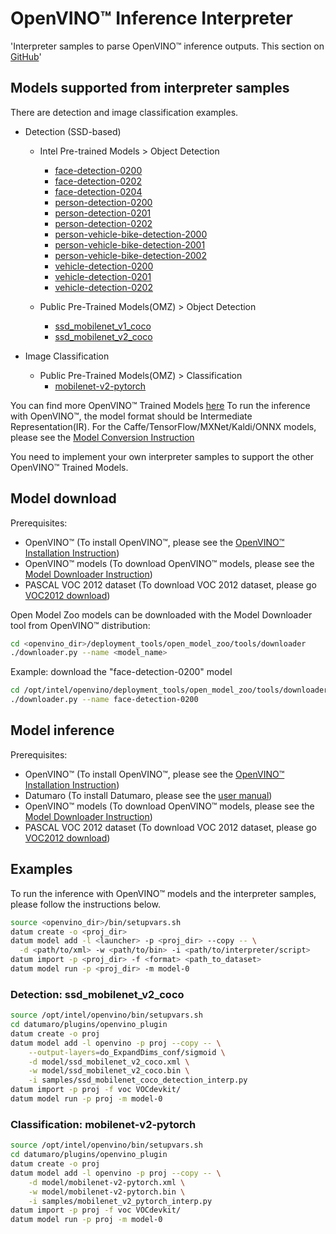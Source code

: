 
# OpenVINO™ Inference Interpreter

'Interpreter samples to parse OpenVINO™ inference outputs.
  This section on [GitHub](https://github.com/openvinotoolkit/datumaro/tree/develop/datumaro/plugins/openvino_plugin)'

## Models supported from interpreter samples
There are detection and image classification examples.

- Detection (SSD-based)
  - Intel Pre-trained Models > Object Detection
    - [face-detection-0200](https://docs.openvinotoolkit.org/latest/omz_models_intel_face_detection_0200_description_face_detection_0200.html)
    - [face-detection-0202](https://docs.openvinotoolkit.org/latest/omz_models_intel_face_detection_0202_description_face_detection_0202.html)
    - [face-detection-0204](https://docs.openvinotoolkit.org/latest/omz_models_intel_face_detection_0204_description_face_detection_0204.html)
    - [person-detection-0200](https://docs.openvinotoolkit.org/latest/omz_models_intel_person_detection_0200_description_person_detection_0200.html)
    - [person-detection-0201](https://docs.openvinotoolkit.org/latest/omz_models_intel_person_detection_0201_description_person_detection_0201.html)
    - [person-detection-0202](https://docs.openvinotoolkit.org/latest/omz_models_intel_person_detection_0202_description_person_detection_0202.html)
    - [person-vehicle-bike-detection-2000](https://docs.openvinotoolkit.org/latest/omz_models_intel_person_vehicle_bike_detection_2000_description_person_vehicle_bike_detection_2000.html)
    - [person-vehicle-bike-detection-2001](https://docs.openvinotoolkit.org/latest/omz_models_intel_person_vehicle_bike_detection_2001_description_person_vehicle_bike_detection_2001.html)
    - [person-vehicle-bike-detection-2002](https://docs.openvinotoolkit.org/latest/omz_models_intel_person_vehicle_bike_detection_2002_description_person_vehicle_bike_detection_2002.html)
    - [vehicle-detection-0200](https://docs.openvinotoolkit.org/latest/omz_models_intel_vehicle_detection_0200_description_vehicle_detection_0200.html)
    - [vehicle-detection-0201](https://docs.openvinotoolkit.org/latest/omz_models_intel_vehicle_detection_0201_description_vehicle_detection_0201.html)
    - [vehicle-detection-0202](https://docs.openvinotoolkit.org/latest/omz_models_intel_vehicle_detection_0202_description_vehicle_detection_0202.html)

  - Public Pre-Trained Models(OMZ) > Object Detection
    - [ssd_mobilenet_v1_coco](https://docs.openvinotoolkit.org/latest/omz_models_public_ssd_mobilenet_v1_coco_ssd_mobilenet_v1_coco.html)
    - [ssd_mobilenet_v2_coco](https://docs.openvinotoolkit.org/latest/omz_models_public_ssd_mobilenet_v2_coco_ssd_mobilenet_v2_coco.html)

- Image Classification
  - Public Pre-Trained Models(OMZ) > Classification
    - [mobilenet-v2-pytorch](https://docs.openvinotoolkit.org/latest/omz_models_public_mobilenet_v2_pytorch_mobilenet_v2_pytorch.html)

You can find more OpenVINO™ Trained Models
[here](https://docs.openvinotoolkit.org/latest/omz_models_intel_index.html)
To run the inference with OpenVINO™, the model format should be Intermediate
Representation(IR).
For the Caffe/TensorFlow/MXNet/Kaldi/ONNX models, please see the
[Model Conversion Instruction](https://docs.openvinotoolkit.org/latest/openvino_docs_MO_DG_prepare_model_convert_model_Converting_Model.html)

You need to implement your own interpreter samples to support the other
OpenVINO™ Trained Models.

## Model download

Prerequisites:
- OpenVINO™ (To install OpenVINO™, please see the
  [OpenVINO™ Installation Instruction](https://docs.openvinotoolkit.org/latest/openvino_docs_install_guides_installing_openvino_linux.html))
- OpenVINO™ models (To download OpenVINO™ models, please see the [Model Downloader Instruction](https://docs.openvinotoolkit.org/latest/omz_tools_downloader_README.html))
- PASCAL VOC 2012 dataset (To download VOC 2012 dataset, please go [VOC2012 download](http://host.robots.ox.ac.uk/pascal/VOC/voc2012/#devkit))

Open Model Zoo models can be downloaded with the Model Downloader tool
from OpenVINO™ distribution:

```bash
cd <openvino_dir>/deployment_tools/open_model_zoo/tools/downloader
./downloader.py --name <model_name>
```

Example: download the "face-detection-0200" model
```bash
cd /opt/intel/openvino/deployment_tools/open_model_zoo/tools/downloader
./downloader.py --name face-detection-0200
```

## Model inference

Prerequisites:
- OpenVINO™ (To install OpenVINO™, please see the
  [OpenVINO™ Installation Instruction](https://docs.openvinotoolkit.org/latest/openvino_docs_install_guides_installing_openvino_linux.html))
- Datumaro (To install Datumaro, please see the [user manual](/docs/user-manual/index/))
- OpenVINO™ models (To download OpenVINO™ models, please see the [Model Downloader Instruction](https://docs.openvinotoolkit.org/latest/omz_tools_downloader_README.html))
- PASCAL VOC 2012 dataset (To download VOC 2012 dataset, please go [VOC2012 download](http://host.robots.ox.ac.uk/pascal/VOC/voc2012/#devkit))

## Examples

To run the inference with OpenVINO™ models and the interpreter samples,
please follow the instructions below.

```bash
source <openvino_dir>/bin/setupvars.sh
datum create -o <proj_dir>
datum model add -l <launcher> -p <proj_dir> --copy -- \
  -d <path/to/xml> -w <path/to/bin> -i <path/to/interpreter/script>
datum import -p <proj_dir> -f <format> <path_to_dataset>
datum model run -p <proj_dir> -m model-0
```

### Detection: ssd_mobilenet_v2_coco

```bash
source /opt/intel/openvino/bin/setupvars.sh
cd datumaro/plugins/openvino_plugin
datum create -o proj
datum model add -l openvino -p proj --copy -- \
    --output-layers=do_ExpandDims_conf/sigmoid \
    -d model/ssd_mobilenet_v2_coco.xml \
    -w model/ssd_mobilenet_v2_coco.bin \
    -i samples/ssd_mobilenet_coco_detection_interp.py
datum import -p proj -f voc VOCdevkit/
datum model run -p proj -m model-0
```

### Classification: mobilenet-v2-pytorch

```bash
source /opt/intel/openvino/bin/setupvars.sh
cd datumaro/plugins/openvino_plugin
datum create -o proj
datum model add -l openvino -p proj --copy -- \
    -d model/mobilenet-v2-pytorch.xml \
    -w model/mobilenet-v2-pytorch.bin \
    -i samples/mobilenet_v2_pytorch_interp.py
datum import -p proj -f voc VOCdevkit/
datum model run -p proj -m model-0
```
